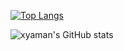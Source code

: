 [![Top Langs](https://github-readme-stats.vercel.app/api/top-langs/?username=xyaman&langs_count=6&hide=html,makefile,logos,css&layout=compact)](https://github.com/xyaman/)

![xyaman's GitHub stats](https://github-readme-stats.vercel.app/api?username=xyaman&show_icons=true&count_private=true)

<!--
**xyaman/xyaman** is a ✨ _special_ ✨ repository because its `README.md` (this file) appears on your GitHub profile.

Here are some ideas to get you started:

- 🔭 I’m currently working on ...
- 🌱 I’m currently learning ...
- 👯 I’m looking to collaborate on ...
- 🤔 I’m looking for help with ...
- 💬 Ask me about ...
- 📫 How to reach me: ...
- 😄 Pronouns: ...
- ⚡ Fun fact: ...
-->
